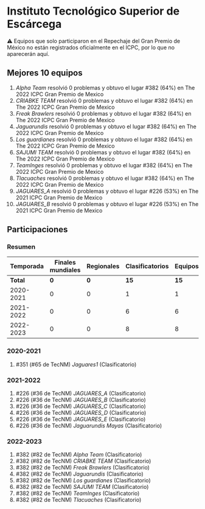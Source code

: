 # Instituto Tecnológico Superior de Escárcega

:warning: Equipos que solo participaron en el Repechaje del Gran Premio de México no están registrados oficialmente en el ICPC, por lo que no aparecerán aquí.

## Mejores 10 equipos

1. _Alpha Team_ resolvió 0 problemas y obtuvo el lugar #382 (64%) en The 2022 ICPC Gran Premio de Mexico
1. _CRIABKE TEAM_ resolvió 0 problemas y obtuvo el lugar #382 (64%) en The 2022 ICPC Gran Premio de Mexico
1. _Freak Brawlers_ resolvió 0 problemas y obtuvo el lugar #382 (64%) en The 2022 ICPC Gran Premio de Mexico
1. _Jaguarundis_ resolvió 0 problemas y obtuvo el lugar #382 (64%) en The 2022 ICPC Gran Premio de Mexico
1. _Los guardianes_ resolvió 0 problemas y obtuvo el lugar #382 (64%) en The 2022 ICPC Gran Premio de Mexico
1. _SAJUMI TEAM_ resolvió 0 problemas y obtuvo el lugar #382 (64%) en The 2022 ICPC Gran Premio de Mexico
1. _TeamInges_ resolvió 0 problemas y obtuvo el lugar #382 (64%) en The 2022 ICPC Gran Premio de Mexico
1. _Tlacuaches_ resolvió 0 problemas y obtuvo el lugar #382 (64%) en The 2022 ICPC Gran Premio de Mexico
1. _JAGUARES_A_ resolvió 0 problemas y obtuvo el lugar #226 (53%) en The 2021 ICPC Gran Premio de Mexico
1. _JAGUARES_B_ resolvió 0 problemas y obtuvo el lugar #226 (53%) en The 2021 ICPC Gran Premio de Mexico

## Participaciones

### Resumen

| Temporada | Finales mundiales | Regionales | Clasificatorios | Equipos |
| --- | --- | --- | --- | --- |
| **Total** | **0** | **0** | **15** | **15** |
| 2020-2021 | 0 | 0 | 1 | 1 |
| 2021-2022 | 0 | 0 | 6 | 6 |
| 2022-2023 | 0 | 0 | 8 | 8 |

### 2020-2021

1. #351 (#65 de TecNM) _Jaguares1_ (Clasificatorio)

### 2021-2022

1. #226 (#36 de TecNM) _JAGUARES_A_ (Clasificatorio)
1. #226 (#36 de TecNM) _JAGUARES_B_ (Clasificatorio)
1. #226 (#36 de TecNM) _JAGUARES_C_ (Clasificatorio)
1. #226 (#36 de TecNM) _JAGUARES_D_ (Clasificatorio)
1. #226 (#36 de TecNM) _JAGUARES_E_ (Clasificatorio)
1. #226 (#36 de TecNM) _Jaguarundis Mayas_ (Clasificatorio)

### 2022-2023

1. #382 (#82 de TecNM) _Alpha Team_ (Clasificatorio)
1. #382 (#82 de TecNM) _CRIABKE TEAM_ (Clasificatorio)
1. #382 (#82 de TecNM) _Freak Brawlers_ (Clasificatorio)
1. #382 (#82 de TecNM) _Jaguarundis_ (Clasificatorio)
1. #382 (#82 de TecNM) _Los guardianes_ (Clasificatorio)
1. #382 (#82 de TecNM) _SAJUMI TEAM_ (Clasificatorio)
1. #382 (#82 de TecNM) _TeamInges_ (Clasificatorio)
1. #382 (#82 de TecNM) _Tlacuaches_ (Clasificatorio)



